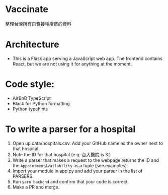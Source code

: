 # Vaccinate
整理台灣所有自費接種疫苗的資料

# Architecture
* This is a Flask app serving a JavaScript web app. The frontend contains React, but we are not using it for anything at the moment. 

# Code style:
* AirBnB TypeScript
* Black for Python formatting
* Python typehints

# To write a parser for a hospital
1. Open up data/hospitals.csv. Add your GitHub name as the owner next to that hospital. 
2. Note the ID for that hospital (e.g. 台大醫院 is 3.)
3. Write a parser that makes a request to the webpage returns the ID and the `AppointmentAvailability` as a tuple (see examples)
4. Import your module in app.py and add your parser in the list of PARSERS. 
5. Run `yarn backend` and confirm that your code is correct
6. Make a PR and merge. 
